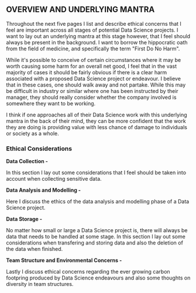 ## OVERVIEW AND UNDERLYING MANTRA

Throughout the next five pages I list and describe ethical concerns that I feel are important across all stages of potential Data Science projects. I want to lay out an underlying mantra at this stage however, that I feel should always be present in the background. I want to borrow the hippocratic oath from the field of medicine, and specifically the term "First Do No Harm". 

While it's possible to conceive of certain circumstances where it may be worth causing some harm for an overall net good, I feel that in the vast majority of cases it should be fairly obvious if there is a clear harm associated with a proposed Data Science project or endeavour. I believe that in these cases, one should walk away and not partake. While this may be difficult in industry or similar where one has been instructed by their manager, they should really consider whether the company involved is somewhere they want to be working. 

I think if one approaches all of their Data Science work with this underlying mantra in the back of their mind, they can be more confident that the work they are doing is providing value with less chance of damage to individuals or society as a whole.

### Ethical Considerations

**Data Collection -**

In this section I lay out some considerations that I feel should be taken into account when collecting sensitive data.

**Data Analysis and Modelling -**

Here I discuss the ethics of the data analysis and modelling phase of a Data Science project.

**Data Storage -**

No matter how small or large a Data Science project is, there will always be data that needs to be handled at some stage. In this section I lay out some considerations when transfering and storing data and also the deletion of the data when finished.

**Team Structure and Environmental Concerns -**

Lastly I discuss ethical concerns regarding the ever growing carbon footpring produced by Data Science endeavours and also some thoughts on diversity in team structures.